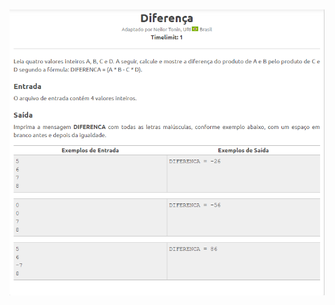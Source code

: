 <p align="center">
  <img width="800" src="https://github.com/FilipeCastro008/Resolucoes---Beecrowd-Java-Python-/blob/main/Java/Diferenca%20-%20Beecrowd/img/Captura%20de%20tela%202022-06-23%20074838.png">
 </p>

